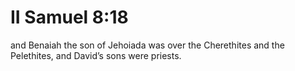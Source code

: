 # II Samuel 8:18

and Benaiah the son of Jehoiada was over the Cherethites and the Pelethites, and David’s sons were priests.
